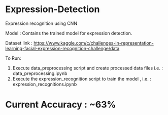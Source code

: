 # Expression-Detection
Expression recognition using CNN

Model : Contains the trained model for expression detection.

Dataset link : https://www.kaggle.com/c/challenges-in-representation-learning-facial-expression-recognition-challenge/data

To Run:

1. Execute data_preprocessing script and create processed data files i.e. : data_preprocessing.ipynb
2. Execute the expression_recognition script to train the model , i.e. : expression_recognitions.ipynb

# Current Accuracy : ~63%

